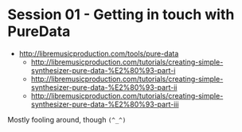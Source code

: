 # Session 01 - Getting in touch with PureData
- http://libremusicproduction.com/tools/pure-data
    - http://libremusicproduction.com/tutorials/creating-simple-synthesizer-pure-data-%E2%80%93-part-i
    - http://libremusicproduction.com/tutorials/creating-simple-synthesizer-pure-data-%E2%80%93-part-ii
    - http://libremusicproduction.com/tutorials/creating-simple-synthesizer-pure-data-%E2%80%93-part-iii

Mostly fooling around, though `(^_^)`
